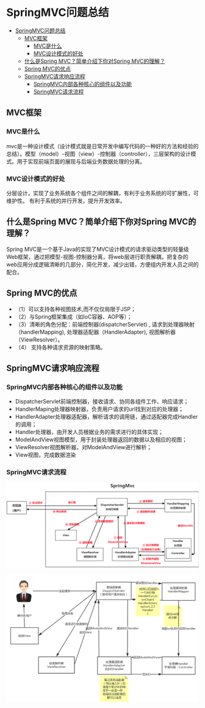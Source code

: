 # SpringMVC问题总结

- [SpringMVC问题总结](#springmvc问题总结)
  - [MVC框架](#mvc框架)
    - [MVC是什么](#mvc是什么)
    - [MVC设计模式的好处](#mvc设计模式的好处)
  - [什么是Spring MVC？简单介绍下你对Spring MVC的理解？](#什么是spring-mvc简单介绍下你对spring-mvc的理解)
  - [Spring MVC的优点](#spring-mvc的优点)
  - [SpringMVC请求响应流程](#springmvc请求响应流程)
    - [SpringMVC内部各种核心的组件以及功能](#springmvc内部各种核心的组件以及功能)
    - [SpringMVC请求流程](#springmvc请求流程)

## MVC框架

### MVC是什么

mvc是一种设计模式（设计模式就是日常开发中编写代码的一种好的方法和经验的总结）。模型（model）-视图（view）-控制器（controller），三层架构的设计模式。用于实现前端页面的展现与后端业务数据处理的分离。

### MVC设计模式的好处

分层设计，实现了业务系统各个组件之间的解耦，有利于业务系统的可扩展性，可维护性。
有利于系统的并行开发，提升开发效率。

## 什么是Spring MVC？简单介绍下你对Spring MVC的理解？

Spring MVC是一个基于Java的实现了MVC设计模式的请求驱动类型的轻量级Web框架，通过把模型-视图-控制器分离，将web层进行职责解耦，把复杂的web应用分成逻辑清晰的几部分，简化开发，减少出错，方便组内开发人员之间的配合。

## Spring MVC的优点

- （1）可以支持各种视图技术,而不仅仅局限于JSP；
- （2）与Spring框架集成（如IoC容器、AOP等）；
- （3）清晰的角色分配：前端控制器(dispatcherServlet) , 请求到处理器映射（handlerMapping), 处理器适配器（HandlerAdapter), 视图解析器（ViewResolver）。
- （4） 支持各种请求资源的映射策略。

## SpringMVC请求响应流程

### SpringMVC内部各种核心的组件以及功能

- DispatcherServlet前端控制器，接收请求、协同各组件工作、响应请求；
- HandlerMaping处理器映射器，负责用户请求的url找到对应的处理器；
- HandlerAdapter处理器适配器，解析请求的调用链，通过适配器完成Handler的调用；
- Handler处理器，由开发人员根据业务的需求进行的具体实现；
- ModelAndView视图模型，用于封装处理器返回的数据以及相应的视图；
- ViewResolver视图解析器，对ModelAndView进行解析；
- View视图，完成数据渲染

### SpringMVC请求流程

![SpringMVC原理图二](./images/SpringMVC原理图二.png)

![SpringMVC原理图](./images/SpringMVC原理图.png)
